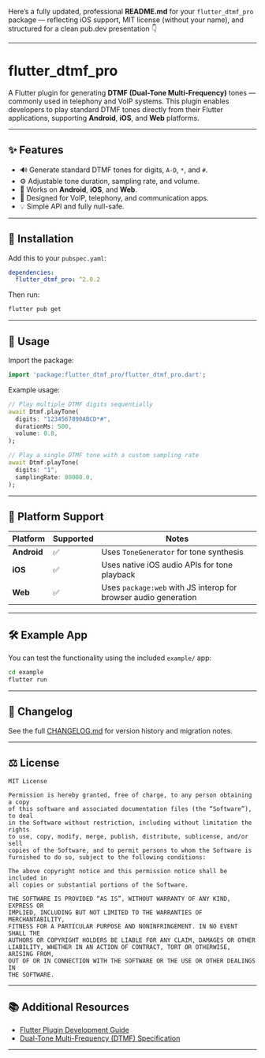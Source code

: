 Here’s a fully updated, professional **README.md** for your `flutter_dtmf_pro` package — reflecting iOS support, MIT license (without your name), and structured for a clean pub.dev presentation 👇

---

# flutter_dtmf_pro

A Flutter plugin for generating **DTMF (Dual-Tone Multi-Frequency)** tones — commonly used in telephony and VoIP systems.
This plugin enables developers to play standard DTMF tones directly from their Flutter applications, supporting **Android**, **iOS**, and **Web** platforms.

---

## ✨ Features

* 🔊 Generate standard DTMF tones for digits, `A-D`, `*`, and `#`.
* ⚙️ Adjustable tone duration, sampling rate, and volume.
* 📱 Works on **Android**, **iOS**, and **Web**.
* 🧩 Designed for VoIP, telephony, and communication apps.
* 💡 Simple API and fully null-safe.

---

## 🚀 Installation

Add this to your `pubspec.yaml`:

```yaml
dependencies:
  flutter_dtmf_pro: ^2.0.2
```

Then run:

```bash
flutter pub get
```

---

## 🧠 Usage

Import the package:

```dart
import 'package:flutter_dtmf_pro/flutter_dtmf_pro.dart';
```

Example usage:

```dart
// Play multiple DTMF digits sequentially
await Dtmf.playTone(
  digits: "1234567890ABCD*#",
  durationMs: 500,
  volume: 0.8,
);

// Play a single DTMF tone with a custom sampling rate
await Dtmf.playTone(
  digits: "1",
  samplingRate: 80000.0,
);
```

---

## 🧩 Platform Support

| Platform    | Supported | Notes                                                           |
| ----------- | --------- | --------------------------------------------------------------- |
| **Android** | ✅         | Uses `ToneGenerator` for tone synthesis                         |
| **iOS**     | ✅         | Uses native iOS audio APIs for tone playback                    |
| **Web**     | ✅         | Uses `package:web` with JS interop for browser audio generation |

---

## 🛠️ Example App

You can test the functionality using the included `example/` app:

```bash
cd example
flutter run
```

---

## 🧾 Changelog

See the full [CHANGELOG.md](CHANGELOG.md) for version history and migration notes.

---

## ⚖️ License

```text
MIT License

Permission is hereby granted, free of charge, to any person obtaining a copy
of this software and associated documentation files (the “Software”), to deal
in the Software without restriction, including without limitation the rights
to use, copy, modify, merge, publish, distribute, sublicense, and/or sell
copies of the Software, and to permit persons to whom the Software is
furnished to do so, subject to the following conditions:

The above copyright notice and this permission notice shall be included in
all copies or substantial portions of the Software.

THE SOFTWARE IS PROVIDED “AS IS”, WITHOUT WARRANTY OF ANY KIND, EXPRESS OR
IMPLIED, INCLUDING BUT NOT LIMITED TO THE WARRANTIES OF MERCHANTABILITY,
FITNESS FOR A PARTICULAR PURPOSE AND NONINFRINGEMENT. IN NO EVENT SHALL THE
AUTHORS OR COPYRIGHT HOLDERS BE LIABLE FOR ANY CLAIM, DAMAGES OR OTHER
LIABILITY, WHETHER IN AN ACTION OF CONTRACT, TORT OR OTHERWISE, ARISING FROM,
OUT OF OR IN CONNECTION WITH THE SOFTWARE OR THE USE OR OTHER DEALINGS IN
THE SOFTWARE.
```

---

## 📚 Additional Resources

* [Flutter Plugin Development Guide](https://docs.flutter.dev/development/packages-and-plugins/developing-packages)
* [Dual-Tone Multi-Frequency (DTMF) Specification](https://en.wikipedia.org/wiki/Dual-tone_multi-frequency_signaling)

---